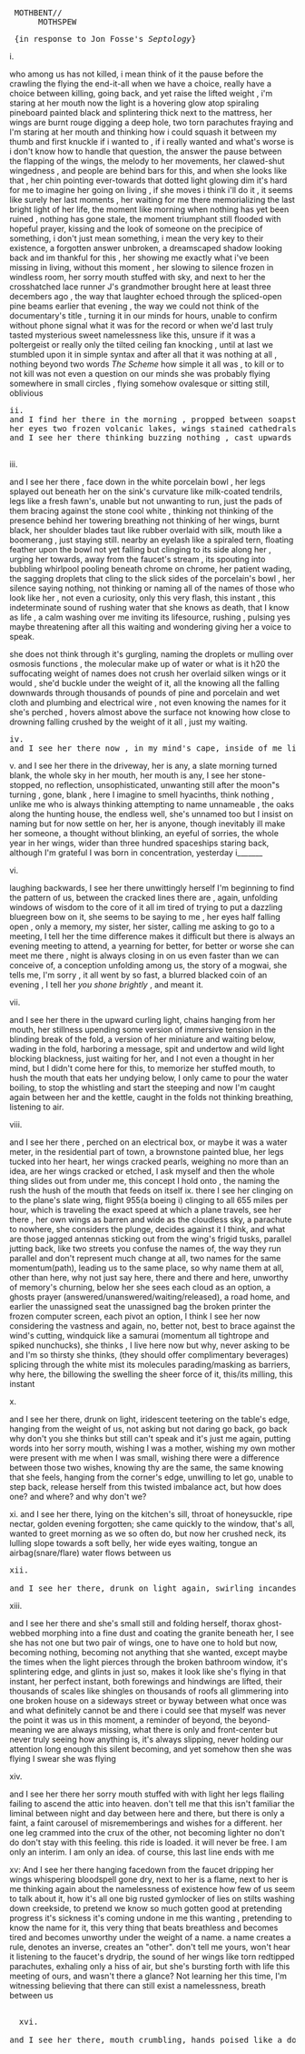 
<pre> MOTHBENT//
      MOTHSPEW</pre>
 
<pre> {in response to Jon Fosse's <i>Septology</i>}</pre>


  
  
</pre> i. 


   who among us has not killed, i mean think of it the pause before the crawling the flying the end-it-all when we have a choice, really have a choice between killing, going back, and yet raise the lifted weight , i'm staring at her mouth now the light is a hovering glow atop spiraling pineboard painted black and splintering thick next to the mattress, her wings are burnt rouge digging a deep hole, two torn parachutes fraying and I'm staring at her mouth and thinking how i could squash it between my thumb and first knuckle if i wanted to , if i really wanted and what's worse is i don't know how to handle that question, the answer the pause between the flapping of the wings, the melody to her movements, her clawed-shut wingedness , and people are behind bars for this, and when she looks like that , her chin pointing ever-towards that dotted light glowing dim it's hard for me to imagine her going on living , if she moves i think i'll do it , it seems like surely her last moments , her waiting for me there memorializing the last bright light of her life, the moment like morning when nothing has yet been ruined , nothing has gone stale, the moment triumphant still flooded with hopeful prayer, kissing and the look of someone on the precipice of something, i don't just mean something, i mean the very key to their existence, a forgotten answer unbroken, a dreamscaped shadow looking back and im thankful for this , her showing me exactly what i've been missing in living, without this moment , her slowing to silence frozen in windless room, her sorry mouth stuffed with sky, and next to her the crosshatched lace runner J's grandmother brought here at least three decembers ago , the way that laughter echoed through the spliced-open pine beams earlier that evening , the way we could not think of the documentary's title , turning it in our minds for hours, unable to confirm without phone signal what it was for the record or when we'd last truly tasted mysterious sweet namelessness like this, unsure if it was a poltergeist or really only the tilted ceiling fan knocking , until at last we stumbled upon it in simple syntax and after all that it was nothing at all , nothing beyond two words <i>The Scheme </i> how simple it all was , to kill or to not kill was not even a question on our minds she was probably flying somewhere in small circles , flying somehow ovalesque or sitting still, oblivious
  <pre>
ii. 
and I find her there in the morning , propped between soapstone and knotted pine wall smoothed and smoothed again , her mouth closed now and legs bowed I see her and think now she is tempting fate, her gaze cast upward again towards that two way hanging street that is the mirror , her eyes not giving anything away,
her eyes two frozen volcanic lakes, wings stained cathedrals, mouth like a made bed, blankets turning, a widening vacuum, patting down and down the walls,
and I see her there thinking buzzing nothing , cast upwards towards the bare yellow bulb embedded into pine , what could she be thinking I think I know nothing about a species' thought unless it is my own and even then I have no way to bridge our existence , cannot imagine the first thought upon waking the memories that clog , can only see a version of myself replicated and replicated , unable to shake or cut the corded light , a cracked seam so close I can almost touch her but we are not touching , my meekness inside of her meekness, and only this instant, this exact flash.

</pre>

iii.
  
and I see her there , face down in the white porcelain bowl , her legs splayed out beneath her on the sink's curvature like milk-coated tendrils, legs like a fresh fawn's, unable but not unwanting to run, just the pads of them bracing against the stone cool white , thinking not thinking of the presence behind her towering breathing not thinking of her wings, burnt black, her shoulder blades taut like rubber overlaid with silk, mouth like a boomerang , just staying still. nearby an eyelash like a spiraled tern,  floating feather upon the bowl not yet falling but clinging to its side along her , urging her towards,  away from the faucet's stream , its spouting into bubbling whirlpool pooling beneath chrome on chrome, her patient wading, the sagging droplets that cling to the slick sides of the porcelain's bowl , her silence saying nothing, not thinking or naming all of the names of those who look like her , not even a curiosity, only this very flash, this instant , this indeterminate sound of rushing water that she knows as death, that I know as life , a calm washing over me inviting its lifesource, rushing , pulsing yes maybe threatening after all this waiting and wondering giving her a voice to speak. 


she does not think through it's gurgling, naming the  droplets or mulling over osmosis functions , the molecular make up of water or what is it h20 the suffocating weight of names does not crush her overlaid silken wings or it would , she'd buckle under the weight of it, all the knowing all  the falling downwards through thousands of pounds of pine and porcelain and wet cloth and plumbing and electrical wire , not even knowing the names for it she's perched , hovers almost above the surface not knowing how close to drowning falling crushed by the weight of it all , just my waiting.

<pre>
iv.
and I see her there now , in my mind's cape, inside of me like a memory, like a burning lake, and I want to know what'd be like to touch her likeness, reach out softly, but I can't , incantory being , legs like an infant ,(her sorry mouth stuffed with sky), there's no asking where she's going , even this is a placeholder
</pre>
v.
and I see her there in the driveway, her is any, a slate morning turned blank, the whole sky in her mouth, her mouth is any, I see her stone-stopped, no reflection, unsophisticated, unwanting still after the moon"s turning , gone, blank , here I imagine to smell hyacinths, think nothing , unlike me who is always thinking attempting to name unnameable , the oaks along the hunting house, the endless well, she's unnamed too but I insist on naming but for now settle on her, her is anyone, though inevitably ill make her someone, a thought without blinking, an eyeful of sorries, the whole year in her wings, wider than three hundred spaceships staring back, although I'm grateful I was born in concentration, yesterday i_______

vi.

laughing backwards, I see her there unwittingly herself I'm beginning to find the pattern of us, between the cracked lines there are , again, unfolding windows of wisdom to the core of it all im tired of trying to put a dazzling bluegreen bow on it, she seems to be saying to me , her eyes half falling open , only a memory, my sister, her sister, calling me asking to go to a meeting, I tell her the time difference makes it difficult but there is always an evening meeting to attend, a yearning for better, for better or worse she can meet me there , night is always closing in on us even faster than we can conceive of, a conception unfolding among us, the story of a mogwai, she tells me, I'm sorry , it all went by so fast, a blurred blacked coin of an evening , I tell her <I>you shone brightly</I> , and meant it.

vii. 

and I see her there in the upward curling light, chains hanging from her mouth, her stillness upending some version of immersive tension in the blinding break of the fold, a version of her miniature and waiting below, wading in the fold, harboring a message, spit and undertow and wild light blocking blackness, just waiting for her, and I not even a thought in her mind, but I didn't come here for this, to memorize her stuffed mouth, to hush the mouth that eats her undying below, I only came to pour the water boiling, to stop the whistling and start the steeping and now I'm caught again between her and the kettle, caught in the folds not thinking breathing, listening to air.

viii.

and I see her there , perched on an electrical box, or maybe it was a water meter, in the residential part of town, a brownstone painted blue, her legs tucked into her heart, her wings cracked pearls, weighing no more than an idea, are her wings cracked or etched, I ask myself and then the whole thing slides out from under me, this concept I hold onto , the naming the rush the hush of the mouth that feeds on itself
ix. there I see her clinging on to the plane's slate wing, flight 955(a boeing i) clinging to all 655 miles per hour, which is traveling the exact speed at which a plane travels, see her there , her own wings as barren and wide as the cloudless sky, a parachute to nowhere, she considers the plunge, decides against it I think, and what are those jagged antennas sticking out from the wing's frigid tusks, parallel jutting back, like two streets you confuse the names of, the way they run parallel and don't represent much change at all, two names for the same momentum(path), leading us to the same place, so why name them at all, other than here, why not just say here, there and there and here, unworthy of memory's churning, below her she sees each cloud as an option, a ghosts prayer (answered/unanswered/waiting/released), a road home, and earlier the unassigned seat the unassigned bag the broken printer the frozen computer screen, each pivot an option, I think I see her now considering the vastness and again, no, better not, best to brace against the wind's cutting, windquick like a samurai (momentum all tightrope and spiked nunchucks), she thinks , I live here now but why, never asking to be and I'm so thirsty she thinks, (they should offer complimentary beverages) splicing through the white mist its molecules parading/masking as barriers, why here, the billowing the swelling the sheer force of it, this/its milling, this instant

x.

and I see her there, drunk on light, iridescent teetering on the table's edge, hanging from the weight of us, not asking but not daring go back, go back why don't you she thinks but still can't speak and it's just me again, putting words into her sorry mouth, wishing I was a mother, wishing my own mother were present with me when I was small, wishing there were a difference between those two wishes, knowing thy are the same, the same knowing that she feels, hanging from the corner's edge, unwilling to let go, unable to step back, release herself from this twisted imbalance act, but how does one? and where? and why don't we?


xi.
and I see her there, lying 
on the kitchen's sill, throat 
of honeysuckle, ripe nectar,
golden evening forgotten; she came
quickly to the window, 
that's all, wanted to greet morning 
as we so often do, but now 
her crushed neck, its lulling 
slope towards a soft belly, 
her wide eyes waiting,
tongue an airbag(snare/flare)
water flows between us

<pre>
xii.

and I see her there, drunk on light again, swirling incandescent diving towards the brass mirror upholding its luminary weight unafraid, as the washer's whirring drowns out coyotesong or blurs it, maybe, in an uncertain way that makes me whisper thank you, for its mystery, its unending want, how it makes me want nightweight, moments when you can't be sure if it's sound or touch you're hearing, like tumbling water and mate-cry, all good morning and he backed out of the drive last night but drove into the house, and how many times can we relive this and saying sorry doesn't mean that someone will hear it -- may god bless your tears, may she drink them
</pre>

xiii.

and I see her there and she's small still and folding herself, thorax ghost-webbed morphing into a fine dust and coating the granite beneath her, I see she has not one but two pair of wings, one to have one to hold but now, becoming nothing, becoming not anything that she wanted, except maybe the times when the light pierces through the broken bathroom window, it's splintering edge, and glints in just so, makes it look like she's flying in that instant, her perfect instant, both forewings and hindwings are lifted, their thousands of scales like shingles on thousands of roofs all glimmering into one broken house on a sideways street or byway between what once was and what definitely cannot be and there i could see that myself was never the point it was us in this moment, a reminder of beyond, the beyond-meaning we are always missing, what there is only and front-center but never truly seeing how anything is, it's always slipping, never holding our attention long enough this silent becoming, and yet somehow then she was flying I swear she was flying

xiv.

and I see her there her sorry mouth stuffed with with light her legs flailing failing to ascend the attic into heaven. don't tell me that this isn't familiar the liminal between night and day between here and there, but there is only a faint, a faint carousel of misrememberings and wishes for a different. her one leg crammed into the crux of the other, not becoming lighter 
no don't do don't stay with this feeling.
this ride is loaded. it will never be free. I am only an interim. I am only an idea.
of course, this last line ends with me 

xv:
And I see her there hanging facedown from the faucet dripping her wings whispering bloodspell gone dry, next to her is a flame, next to her is me thinking again 
about the namelessness of existence how few of us seem to talk about it, how it's all one big rusted gymlocker of lies on stilts washing down creekside, to pretend
we know so much 
gotten good at pretending 
progress it's sickness it's coming undone in me this wanting , pretending to know the name for it, this very thing that beats breathless and becomes tired and becomes unworthy under the weight of a name. 
a name creates a rule, denotes an inverse, creates an "other". don't tell me yours, won't hear it
listening to the faucet's drydrip, the sound of her wings like torn redtipped parachutes, exhaling only a hiss of air, but she's bursting forth with life this meeting of ours, and wasn't there a glance? Not learning her this time, I'm witnessing
believing that 
there can still exist a namelessness,
breath between us

<pre> 
  xvi. 

and I see her there, mouth crumbling, hands poised like a doll, fingertips smudged like a traintrack railtie
</pre>
